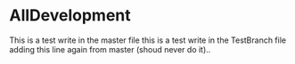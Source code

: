 # AllDevelopment
This is a test write in the master file
this is a test write in the TestBranch file
adding this line again from master (shoud never do it)..
